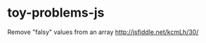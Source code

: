 toy-problems-js
===============

Remove "falsy" values from an array 
http://jsfiddle.net/kcmLh/30/



